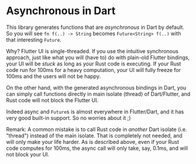 # Asynchronous in Dart

This library generates functions that are *asynchronous* in Dart by default. So you will see `fn f(..) -> String` becomes `Future<String> f(..)` with that interesting `Future`.

Why? Flutter UI is single-threaded. If you use the intuitive synchronous approach, just like what you will (have to) do with plain-old Flutter bindings, your UI will be *stuck* as long as your Rust code is executing. If your Rust code run for 100ms for a heavy computation, your UI will fully freeze for 100ms and the users will not be happy.

On the other hand, with the generated asynchronous bindings in Dart, you can simply call functions directly in main isolate (thread) of Dart/Flutter, and Rust code will not block the Flutter UI.

Indeed async and `Future`s is almost everywhere in Flutter/Dart, and it has very good built-in support. So no worries about it ;)

Remark: A common mistake is to call Rust code in *another* Dart isolate (i.e. "thread") instead of the main isolate. That is completely not needed, and will only make your life harder. As is described above, even if your Rust code computes for 100ms, the async call will only take, say, 0.1ms, and will not block your UI.

